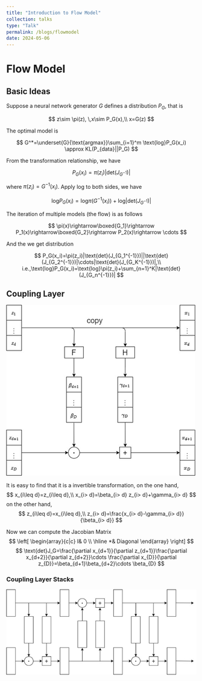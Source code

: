 ```yaml
---
title: "Introduction to Flow Model"
collection: talks
type: "Talk"
permalink: /blogs/flowmodel
date: 2024-05-06
---
```


# Flow Model

## Basic Ideas

Suppose a neural network generator $G$ defines a distribution $P_G$, that is

$$
z\sim \pi(z), \,x\sim P_G(x),\\
x=G(z)
$$

The optimal model is 

$$
G^*=\underset{G}{\text{argmax}}\sum_{i=1}^m \text{log}P_G(x_i) \approx KL(P_{data}||P_G)
$$

From the transformation relationship, we have

$$
P_G(x_i)=\pi(z_i)|\text{det}(J_{G^{-1}})|
$$

where $\pi(z_i)=G^{-1}(x_i)$. Apply $\text{log}$ to both sides, we have

$$
\text{log}P_G(x_i)=\text{log}\pi(G^{-1}(x_i))+\text{log}|\text{det}(J_{G^{-1}})|
$$

The iteration of multiple models (the flow) is as follows

$$
\pi(x)\rightarrow\boxed{G_1}\rightarrow P_1(x)\rightarrow\boxed{G_2}\rightarrow P_2(x)\rightarrow \cdots
$$

And the we get distribution

$$
P_G(x_i)=\pi(z_i)|\text{det}(J_{G_1^{-1}})||\text{det}(J_{G_2^{-1}})|\cdots|\text{det}(J_{G_K^{-1}})|,\\
i.e.,\text{log}P_G(x_i)=\text{log}\pi(z_i)+\sum_{n=1}^K|\text{det}(J_{G_n^{-1}})|
$$

## Coupling Layer
![coupling_layer](coupling_layer.jpg)

It is easy to find that it is a invertible transformation, on the one hand,
$$
x_{i\leq d}=z_{i\leq d},\\
x_{i> d}=\beta_{i> d} z_{i> d}+\gamma_{i> d}
$$
on the other hand,
$$
z_{i\leq d}=x_{i\leq d},\\
z_{i> d}=\frac{x_{i> d}-\gamma_{i> d}}{\beta_{i> d}} 
$$

Now we can compute the Jacobian Matrix
$$
\left[
\begin{array}{c|c}
I& 0 \\ \hline 
*& Diagonal
\end{array}
\right]
$$
$$
\text{det}J_G=\frac{\partial x_{d+1}}{\partial z_{d+1}}\frac{\partial x_{d+2}}{\partial z_{d+2}}\cdots \frac{\partial x_{D}}{\partial z_{D}}=\beta_{d+1}\beta_{d+2}\cdots \beta_{D}
$$

### Coupling Layer Stacks
![coupling_layers](layers.jpg)
